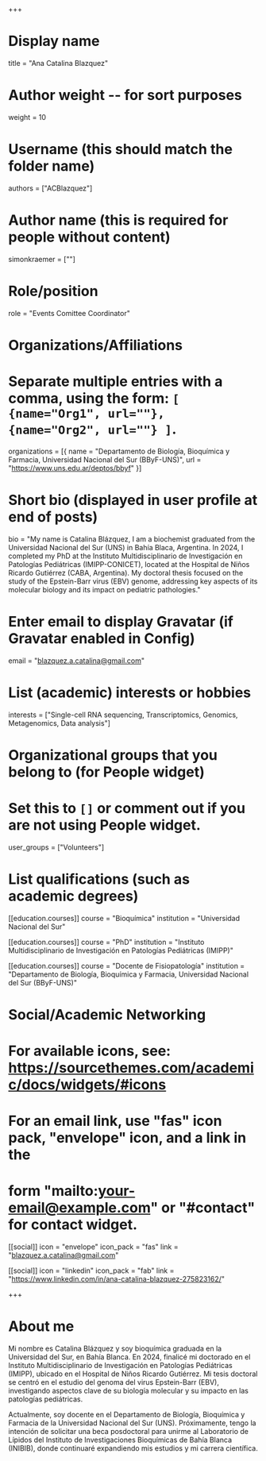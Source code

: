 +++
# Display name
title = "Ana Catalina Blazquez"

# Author weight -- for sort purposes
weight = 10

# Username (this should match the folder name)
authors = ["ACBlazquez"]

# Author name (this is required for people without content)
simonkraemer = [""]

# Role/position
role = "Events Comittee Coordinator"

# Organizations/Affiliations
#   Separate multiple entries with a comma, using the form: `[ {name="Org1", url=""}, {name="Org2", url=""} ]`.
organizations = [{ name = "Departamento de Biología, Bioquímica y Farmacia, Universidad Nacional del Sur (BByF-UNS)", url = "https://www.uns.edu.ar/deptos/bbyf" }]

# Short bio (displayed in user profile at end of posts)
bio = "My name is Catalina Blázquez, I am a biochemist graduated from the Universidad Nacional del Sur (UNS) in Bahía Blaca, Argentina. In 2024, I completed my PhD at the Instituto Multidisciplinario de Investigación en Patologías Pediátricas (IMIPP-CONICET), located at the Hospital de Niños Ricardo Gutiérrez (CABA, Argentina). My doctoral thesis focused on the study of the Epstein-Barr virus (EBV) genome, addressing key aspects of its molecular biology and its impact on pediatric pathologies."

# Enter email to display Gravatar (if Gravatar enabled in Config)
email = "blazquez.a.catalina@gmail.com"

# List (academic) interests or hobbies
interests = ["Single-cell RNA sequencing, Transcriptomics, Genomics, Metagenomics, Data analysis"]

# Organizational groups that you belong to (for People widget)
#   Set this to `[]` or comment out if you are not using People widget.
user_groups = ["Volunteers"]

# List qualifications (such as academic degrees)
[[education.courses]]
course = "Bioquímica"
institution = "Universidad Nacional del Sur"

[[education.courses]]
course = "PhD"
institution = "Instituto Multidisciplinario de Investigación en Patologías Pediátricas (IMIPP)"

[[education.courses]]
course = "Docente de Fisiopatología"
institution = "Departamento de Biología, Bioquímica y Farmacia, Universidad Nacional del Sur (BByF-UNS)"

# Social/Academic Networking
# For available icons, see: https://sourcethemes.com/academic/docs/widgets/#icons
#   For an email link, use "fas" icon pack, "envelope" icon, and a link in the
#   form "mailto:your-email@example.com" or "#contact" for contact widget.

[[social]]
  icon = "envelope"
  icon_pack = "fas"
  link = "blazquez.a.catalina@gmail.com"


[[social]]
  icon = "linkedin"
  icon_pack = "fab"
  link = "https://www.linkedin.com/in/ana-catalina-blazquez-275823162/"

+++

# About me 
Mi nombre es Catalina Blázquez y soy bioquímica graduada en la Universidad del Sur, en Bahía Blanca. En 2024, finalicé mi doctorado en el Instituto Multidisciplinario de Investigación en Patologías Pediátricas (IMIPP), ubicado en el Hospital de Niños Ricardo Gutiérrez. Mi tesis doctoral se centró en el estudio del genoma del virus Epstein-Barr (EBV), investigando aspectos clave de su biología molecular y su impacto en las patologías pediátricas.

Actualmente, soy docente en el Departamento de Biología, Bioquímica y Farmacia de la Universidad Nacional del Sur (UNS). Próximamente, tengo la intención de solicitar una beca posdoctoral para unirme al Laboratorio de Lípidos del Instituto de Investigaciones Bioquímicas de Bahía Blanca (INIBIB), donde continuaré expandiendo mis estudios y mi carrera científica.